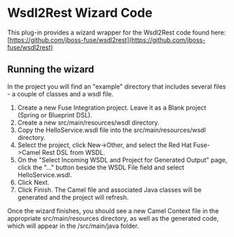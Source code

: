 # Wsdl2Rest Wizard Code
This plug-in provides a wizard wrapper for the Wsdl2Rest code found here: [https://github.com/jboss-fuse/wsdl2rest](https://github.com/jboss-fuse/wsdl2rest)

## Running the wizard
In the project you will find an "example" directory that includes several files - a couple of classes and a wsdl file.

1. Create a new Fuse Integration project. Leave it as a Blank project (Spring or Blueprint DSL).
2. Create a new src/main/resources/wsdl directory.
3. Copy the HelloService.wsdl file into the src/main/resources/wsdl directory.
4. Select the project, click New->Other, and select the Red Hat Fuse->Camel Rest DSL from WSDL. 
5. On the "Select Incoming WSDL and Project for Generated Output" page, click the "..." button beside the WSDL File field and select HelloService.wsdl.
6. Click Next. 
8. Click Finish. The Camel file and associated Java classes will be generated and the project will refresh. 

Once the wizard finishes, you should see a new Camel Context file in the appropriate src/main/resources directory, as well as the generated code, which will appear in the /src/main/java folder.

